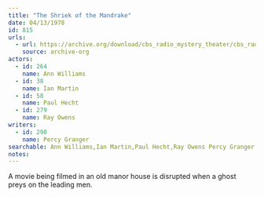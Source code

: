 ```yaml
---
title: "The Shriek of the Mandrake"
date: 04/13/1978
id: 815
urls: 
  - url: https://archive.org/download/cbs_radio_mystery_theater/cbs_radio_mystery_theater-0801-0850.zip/cbs_radio_mystery_theater-0801-0850%2Fcbsrmt_0815_the_shriek_of_the_mandrake.mp3
    source: archive-org
actors:  
  - id: 264
    name: Ann Williams  
  - id: 38
    name: Ian Martin  
  - id: 58
    name: Paul Hecht  
  - id: 279
    name: Ray Owens
writers:  
  - id: 290
    name: Percy Granger
searchable: Ann Williams,Ian Martin,Paul Hecht,Ray Owens Percy Granger
notes:  
---
```

A movie being filmed in an old manor house is disrupted when a ghost preys on the leading men.